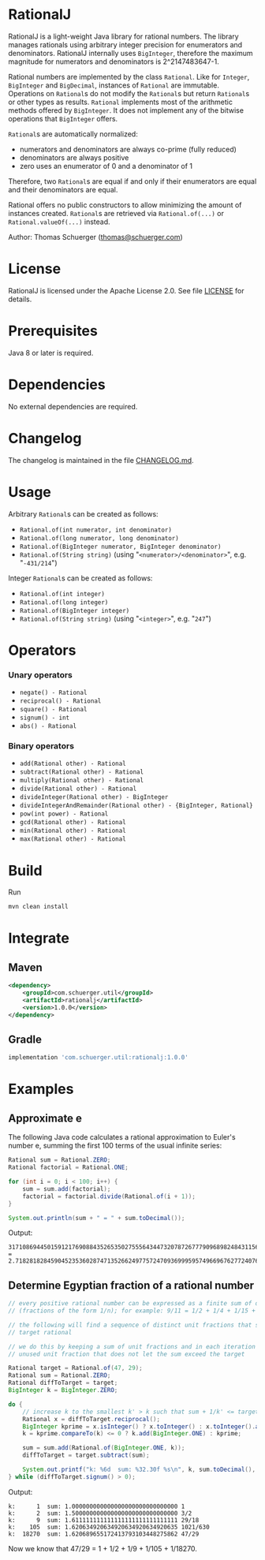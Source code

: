 # RationalJ

RationalJ is a light-weight Java library for rational numbers. The library manages rationals using arbitrary integer precision for enumerators and denominators. RationalJ internally uses `BigInteger`, therefore the maximum magnitude for numerators and denominators is 2^2147483647-1.

Rational numbers are implemented by the class `Rational`. Like for `Integer`, `BigInteger` and `BigDecimal`, instances of `Rational` are immutable. Operations on `Rational`s do not modify the `Rational`s but return `Rational`s or other types as results. `Rational` implements most of the arithmetic methods offered by `BigInteger`. It does not implement any of the bitwise operations that `BigInteger` offers.

`Rational`s are automatically normalized:

- numerators and denominators are always co-prime (fully reduced)
- denominators are always positive
- zero uses an enumerator of 0 and a denominator of 1 

Therefore, two `Rational`s are equal if and only if their enumerators are equal and their denominators are equal.

Rational offers no public constructors to allow minimizing the amount of instances created. `Rational`s are retrieved via `Rational.of(...)` or `Rational.valueOf(...)` instead.

Author: Thomas Schuerger (thomas@schuerger.com)

# License

RationalJ is licensed under the Apache License 2.0. See file [LICENSE](LICENSE) for details.

# Prerequisites

Java 8 or later is required.

# Dependencies

No external dependencies are required.

# Changelog

The changelog is maintained in the file [CHANGELOG.md](CHANGELOG.md).

# Usage

Arbitrary `Rational`s can be created as follows:

- `Rational.of(int numerator, int denominator)`
- `Rational.of(long numerator, long denominator)`
- `Rational.of(BigInteger numerator, BigInteger denominator)`
- `Rational.of(String string)` (using "`<numerator>/<denominator>`", e.g. "`-431/214`")

Integer `Rational`s can be created as follows:

- `Rational.of(int integer)`
- `Rational.of(long integer)`
- `Rational.of(BigInteger integer)`
- `Rational.of(String string)` (using "`<integer>`", e.g. "`247`")

# Operators

### Unary operators

- `negate() - Rational`
- `reciprocal() - Rational`
- `square() - Rational`
- `signum() - int`
- `abs() - Rational`

### Binary operators

- `add(Rational other) - Rational`
- `subtract(Rational other) - Rational`
- `multiply(Rational other) - Rational`
- `divide(Rational other) - Rational`
- `divideInteger(Rational other) - BigInteger`
- `divideIntegerAndRemainder(Rational other) - {BigInteger, Rational}`
- `pow(int power) - Rational`
- `gcd(Rational other) - Rational`
- `min(Rational other) - Rational`
- `max(Rational other) - Rational`

# Build

Run

```bash
mvn clean install
```

# Integrate

## Maven

```xml
<dependency>
    <groupId>com.schuerger.util</groupId>
    <artifactId>rationalj</artifactId>
    <version>1.0.0</version>
</dependency>
```

## Gradle

```gradle
implementation 'com.schuerger.util:rationalj:1.0.0'
```

# Examples

## Approximate e

The following Java code calculates a rational approximation to Euler's number e, summing the first 100 terms of the usual infinite series:

```java
Rational sum = Rational.ZERO;
Rational factorial = Rational.ONE;

for (int i = 0; i < 100; i++) {
    sum = sum.add(factorial);
    factorial = factorial.divide(Rational.of(i + 1));
}

System.out.println(sum + " = " + sum.toDecimal());
```

Output:

```
31710869445015912176908843526535027555643447320787267779096898248431156738548305814867560678144006224158425966541000436701189187481211772088720561290395499/11665776930493019085212404857033337561339496033047702683574120486902199999153739451117682997019564785781712240103402969781398151364608000000000000000000000 = 2.7182818284590452353602874713526624977572470936999595749669676277240766303535475945713821785251664274
```

## Determine Egyptian fraction of a rational number

```java
// every positive rational number can be expressed as a finite sum of distinct unit fractions
// (fractions of the form 1/n); for example: 9/11 = 1/2 + 1/4 + 1/15 + 1/660

// the following will find a sequence of distinct unit fractions that sums to a positive
// target rational

// we do this by keeping a sum of unit fractions and in each iteration we find the largest
// unused unit fraction that does not let the sum exceed the target

Rational target = Rational.of(47, 29);
Rational sum = Rational.ZERO;
Rational diffToTarget = target;
BigInteger k = BigInteger.ZERO;

do {
    // increase k to the smallest k' > k such that sum + 1/k' <= target
    Rational x = diffToTarget.reciprocal();
    BigInteger kprime = x.isInteger() ? x.toInteger() : x.toInteger().add(BigInteger.ONE);
    k = kprime.compareTo(k) <= 0 ? k.add(BigInteger.ONE) : kprime;

    sum = sum.add(Rational.of(BigInteger.ONE, k));
    diffToTarget = target.subtract(sum);

    System.out.printf("k: %6d  sum: %32.30f %s\n", k, sum.toDecimal(), sum);
} while (diffToTarget.signum() > 0);
```

Output:

```
k:      1  sum: 1.000000000000000000000000000000 1
k:      2  sum: 1.500000000000000000000000000000 3/2
k:      9  sum: 1.611111111111111111111111111111 29/18
k:    105  sum: 1.620634920634920634920634920635 1021/630
k:  18270  sum: 1.620689655172413793103448275862 47/29
```

Now we know that 47/29 = 1 + 1/2 + 1/9 + 1/105 + 1/18270.
